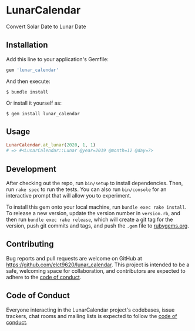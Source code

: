 # LunarCalendar

Convert Solar Date to Lunar Date

## Installation

Add this line to your application's Gemfile:

```ruby
gem 'lunar_calendar'
```

And then execute:

    $ bundle install

Or install it yourself as:

    $ gem install lunar_calendar

## Usage

```ruby
LunarCalendar.at_lunar(2020, 1, 1)
# => #<LunarCalendar::Lunar @year=2019 @month=12 @day=7>
```

## Development

After checking out the repo, run `bin/setup` to install dependencies. Then, run `rake spec` to run the tests. You can also run `bin/console` for an interactive prompt that will allow you to experiment.

To install this gem onto your local machine, run `bundle exec rake install`. To release a new version, update the version number in `version.rb`, and then run `bundle exec rake release`, which will create a git tag for the version, push git commits and tags, and push the `.gem` file to [rubygems.org](https://rubygems.org).

## Contributing

Bug reports and pull requests are welcome on GitHub at https://github.com/elct9620/lunar_calendar. This project is intended to be a safe, welcoming space for collaboration, and contributors are expected to adhere to the [code of conduct](https://github.com/elct9620/lunar_calendar/blob/master/CODE_OF_CONDUCT.md).


## Code of Conduct

Everyone interacting in the LunarCalendar project's codebases, issue trackers, chat rooms and mailing lists is expected to follow the [code of conduct](https://github.com/elct9620/lunar_calendar/blob/master/CODE_OF_CONDUCT.md).
